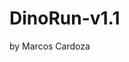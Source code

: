 # DinoRun-v1.1
by Marcos Cardoza 
<!DOCTYPE html>
<html>
  <head>
    <title>DinoRun v1.1</title>
    <style>
      #game   
        width: 400px;
        height: 230px;
        border: 1px solid black;
        position: relative;
        overflow: hidden;
        background-image: url('https://i.ibb.co/3YrDJky/89309798-fondo-transparente-de-pixel-art-ubicaci-n-con-bosque-nevado-por-la-noche-paisaje-para-juego.jpg');
        animation: background-scroll 02s linear infinite;
      }

      @keyframes background-scroll {
        from {
          background-position: 0 0;
        }
        to {
          background-position: -1000px 0;
        }
      }

      #dinosaur {
        width: 50px;
        height: 50px;
        position: absolute;
        bottom: 0px;
        left: 40px;
        background-image: url('https://i.ibb.co/GH7x14y/be5.gif');
        background-size: contain;
        animation: run 0.8s infinite;
        transform-origin: bottom;
      }

      .obstacle {
        width: 10px;
        height: 25px;
        position: absolute;
        bottom: 0;
        background-color: red;
      }
    </style>
  </head>
  <body>
    <h1>DinoRun</h1>
    <p>Toca la pantalla para saltar.</p>
    <p>Hola Eliezer jajaja no soy el dinosaurio de<br>Google atentamente Marcos :c</p>
    <div id="game">
      <div id="dinosaur"></div>
    </div>
    <p id="score">Score: 0</p>

    <script>
      let dinosaur = document.getElementById("dinosaur");
      let game = document.getElementById("game");
      let obstacles = [];
      let meteor = document.getElementById("meteor");
      let score = 0;

      function addObstacle() {
        let obstacle = document.createElement("div");
        obstacle.className = "obstacle";
        obstacle.style.left = game.offsetWidth + "px";
        game.appendChild(obstacle);
        obstacles.push(obstacle);
      }

      function updateObstacles() {
        for (let i = 0; i < obstacles.length; i++) {
          obstacles[i].style.left = obstacles[i].offsetLeft - 5 + "px";

          if (obstacles[i].offsetLeft < -obstacles[i].offsetWidth) {
            game.removeChild(obstacles[i]);
            obstacles.splice(i, 1);
            i--;
          }

          if (
            obstacles[i] &&
            obstacles[i].offsetLeft <= dinosaur.offsetLeft + dinosaur.offsetWidth &&
            obstacles[i].offsetLeft + obstacles[i].offsetWidth >= dinosaur.offsetLeft &&
            dinosaur.offsetTop + dinosaur.offsetHeight >=
              game.offsetHeight - obstacles[i].offsetHeight
          ) {
            endGame();
          }
        }

        // Check for collision with meteor
        if (
          dinosaur.offsetLeft + dinosaur.offsetWidth >= meteor.offsetLeft &&
          dinosaur.offsetLeft <= meteor.offsetLeft + meteor.offsetWidth &&
          dinosaur.offsetTop + dinosaur.offsetHeight >= meteor.offsetTop
        ) {
          endGame();
        }

        score++;
        document.getElementById("score").innerHTML = "Score: " + score;
      }

      let gameLoop = setInterval(function() {
        updateObstacles();
      }, 20);

      function endGame() {
        clearInterval(gameLoop);
        alert("Game over!");
      }

      function jump(height) {
        if (dinosaur.classList.contains("jump")) {
          return;
        }
        dinosaur.classList.add("jump");
        let jumpTime = height / 2;
        let jumpUp = setInterval(function() {
          let dinosaurBottom = parseInt(getComputedStyle(dinosaur).getPropertyValue("bottom"));
          if (dinosaurBottom >= height) {
            clearInterval(jumpUp);
            let fallDown = setInterval(function() {
              let dinosaurBottom = parseInt(getComputedStyle(dinosaur).getPropertyValue("bottom"));
              if (dinosaurBottom <= 0) {
                clearInterval(fallDown);
                dinosaur.classList.remove("jump");
              } else {
                dinosaur.style.bottom = (dinosaurBottom - 5) + "px";
              }
            }, 20);
          } else {
            dinosaur.style.bottom = (dinosaurBottom + 5) + "px";
          }
        }, jumpTime/15);
      }

      document.addEventListener("touchstart", function(event) {
        jump(80);
      });

      setInterval(function() {
        addObstacle();
      }, 3000);
    </script>
  </body>
</html>
